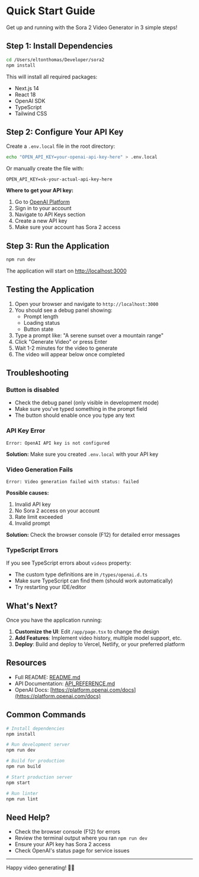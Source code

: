 # Quick Start Guide

Get up and running with the Sora 2 Video Generator in 3 simple steps!

## Step 1: Install Dependencies

```bash
cd /Users/eltonthomas/Developer/sora2
npm install
```

This will install all required packages:
- Next.js 14
- React 18
- OpenAI SDK
- TypeScript
- Tailwind CSS

## Step 2: Configure Your API Key

Create a `.env.local` file in the root directory:

```bash
echo "OPEN_API_KEY=your-openai-api-key-here" > .env.local
```

Or manually create the file with:
```
OPEN_API_KEY=sk-your-actual-api-key-here
```

**Where to get your API key:**
1. Go to [OpenAI Platform](https://platform.openai.com/)
2. Sign in to your account
3. Navigate to API Keys section
4. Create a new API key
5. Make sure your account has Sora 2 access

## Step 3: Run the Application

```bash
npm run dev
```

The application will start on [http://localhost:3000](http://localhost:3000)

## Testing the Application

1. Open your browser and navigate to `http://localhost:3000`
2. You should see a debug panel showing:
   - Prompt length
   - Loading status
   - Button state
3. Type a prompt like: "A serene sunset over a mountain range"
4. Click "Generate Video" or press Enter
5. Wait 1-2 minutes for the video to generate
6. The video will appear below once completed

## Troubleshooting

### Button is disabled
- Check the debug panel (only visible in development mode)
- Make sure you've typed something in the prompt field
- The button should enable once you type any text

### API Key Error
```
Error: OpenAI API key is not configured
```
**Solution:** Make sure you created `.env.local` with your API key

### Video Generation Fails
```
Error: Video generation failed with status: failed
```
**Possible causes:**
1. Invalid API key
2. No Sora 2 access on your account
3. Rate limit exceeded
4. Invalid prompt

**Solution:** Check the browser console (F12) for detailed error messages

### TypeScript Errors
If you see TypeScript errors about `videos` property:
- The custom type definitions are in `/types/openai.d.ts`
- Make sure TypeScript can find them (should work automatically)
- Try restarting your IDE/editor

## What's Next?

Once you have the application running:

1. **Customize the UI**: Edit `/app/page.tsx` to change the design
2. **Add Features**: Implement video history, multiple model support, etc.
3. **Deploy**: Build and deploy to Vercel, Netlify, or your preferred platform

## Resources

- Full README: [README.md](./README.md)
- API Documentation: [API_REFERENCE.md](./API_REFERENCE.md)
- OpenAI Docs: [https://platform.openai.com/docs](https://platform.openai.com/docs)

## Common Commands

```bash
# Install dependencies
npm install

# Run development server
npm run dev

# Build for production
npm run build

# Start production server
npm start

# Run linter
npm run lint
```

## Need Help?

- Check the browser console (F12) for errors
- Review the terminal output where you ran `npm run dev`
- Ensure your API key has Sora 2 access
- Check OpenAI's status page for service issues

---

Happy video generating! 🎥✨


